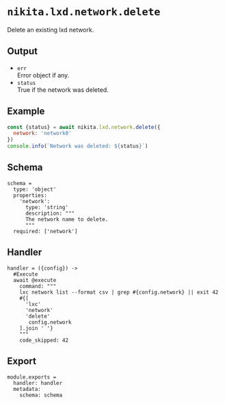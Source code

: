
# `nikita.lxd.network.delete`

Delete an existing lxd network.

## Output

* `err`   
  Error object if any.
* `status`   
  True if the network was deleted.

## Example

```js
const {status} = await nikita.lxd.network.delete({
  network: 'network0'
})
console.info(`Network was deleted: ${status}`)
```

## Schema

    schema =
      type: 'object'
      properties:
        'network':
          type: 'string'
          description: """
          The network name to delete.
          """
      required: ['network']

## Handler

    handler = ({config}) ->
      #Execute
      await @execute
        command: """
        lxc network list --format csv | grep #{config.network} || exit 42
        #{[
          'lxc'
          'network'
          'delete'
           config.network
        ].join ' '}
        """
        code_skipped: 42

## Export

    module.exports =
      handler: handler
      metadata:
        schema: schema
